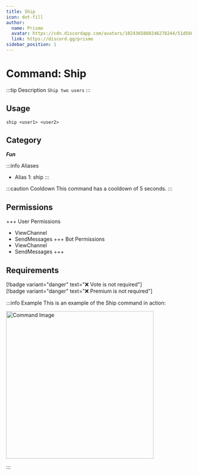 ```yaml
---
title: Ship
icon: dot-fill
author:
  name: Prismo
  avatar: https://cdn.discordapp.com/avatars/1024365860246278244/51d5603eff69376da9a21e86b07a75bd.png?size=2048
  link: https://discord.gg/prismo
sidebar_position: 1
---
```



# Command: Ship

:::tip Description
`Ship two users`
:::

## Usage

```
ship <user1> <user2>
```

## Category

_**Fun**_

:::info Aliases
- Alias 1: ship
:::

:::caution Cooldown
This command has a cooldown of 5 seconds.
:::

## Permissions

+++ User Permissions
- ViewChannel
- SendMessages
+++ Bot Permissions
- ViewChannel
- SendMessages
+++

## Requirements

[!badge variant="danger" text="❌ Vote is not required"]  
[!badge variant="danger" text="❌ Premium is not required"]

:::info Example
This is an example of the Ship command in action:

<img src="https://i.imgur.com/fTy8lmQ.png" alt="Command Image" width="400"/>

:::


